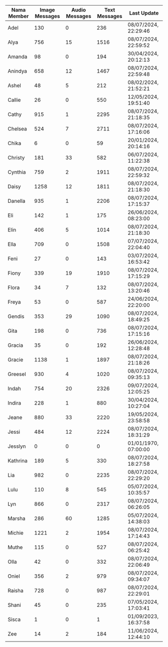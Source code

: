 | Nama Member | Image Messages | Audio Messages | Text Messages | Last Update |
| ------ | -------------- | -------------- | ------------- | ------------ |
| Adel | 130 | 0 | 236 | 08/07/2024, 22:29:46 |
| Alya | 756 | 15 | 1516 | 08/07/2024, 22:59:52 |
| Amanda | 98 | 0 | 194 | 30/04/2024, 20:12:13 |
| Anindya | 658 | 12 | 1467 | 08/07/2024, 22:59:48 |
| Ashel | 48 | 5 | 212 | 08/02/2024, 21:52:21 |
| Callie | 26 | 0 | 550 | 12/05/2024, 19:51:40 |
| Cathy | 915 | 1 | 2295 | 08/07/2024, 21:18:35 |
| Chelsea | 524 | 7 | 2711 | 08/07/2024, 17:16:06 |
| Chika | 6 | 0 | 59 | 20/01/2024, 20:14:16 |
| Christy | 181 | 33 | 582 | 06/07/2024, 11:22:38 |
| Cynthia | 759 | 2 | 1911 | 08/07/2024, 22:59:32 |
| Daisy | 1258 | 12 | 1811 | 08/07/2024, 21:18:30 |
| Danella | 935 | 1 | 2206 | 08/07/2024, 17:15:37 |
| Eli | 142 | 1 | 175 | 26/06/2024, 08:23:00 |
| Elin | 406 | 5 | 1014 | 08/07/2024, 21:18:30 |
| Ella | 709 | 0 | 1508 | 07/07/2024, 22:04:40 |
| Feni | 27 | 0 | 143 | 03/07/2024, 16:53:42 |
| Fiony | 339 | 19 | 1910 | 08/07/2024, 17:15:29 |
| Flora | 34 | 7 | 132 | 08/07/2024, 13:20:46 |
| Freya | 53 | 0 | 587 | 24/06/2024, 22:20:00 |
| Gendis | 353 | 29 | 1090 | 08/07/2024, 18:49:25 |
| Gita | 198 | 0 | 736 | 08/07/2024, 17:15:16 |
| Gracia | 35 | 0 | 192 | 26/06/2024, 12:28:48 |
| Gracie | 1138 | 1 | 1897 | 08/07/2024, 21:18:26 |
| Greesel | 930 | 4 | 1020 | 08/07/2024, 09:35:13 |
| Indah | 754 | 20 | 2326 | 09/07/2024, 12:05:25 |
| Indira | 228 | 1 | 880 | 30/04/2024, 10:27:04 |
| Jeane | 880 | 33 | 2220 | 19/05/2024, 23:58:58 |
| Jessi | 484 | 12 | 2224 | 08/07/2024, 18:31:29 |
| Jesslyn | 0 | 0 | 0 | 01/01/1970, 07:00:00 |
| Kathrina | 189 | 5 | 330 | 08/07/2024, 18:27:58 |
| Lia | 982 | 0 | 2235 | 08/07/2024, 22:29:20 |
| Lulu | 110 | 8 | 545 | 05/07/2024, 10:35:57 |
| Lyn | 866 | 0 | 2317 | 08/07/2024, 06:26:05 |
| Marsha | 286 | 60 | 1285 | 05/07/2024, 14:38:03 |
| Michie | 1221 | 2 | 1954 | 08/07/2024, 17:14:43 |
| Muthe | 115 | 0 | 527 | 08/07/2024, 06:25:42 |
| Olla | 42 | 0 | 332 | 08/07/2024, 22:06:49 |
| Oniel | 356 | 2 | 979 | 08/07/2024, 09:34:07 |
| Raisha | 728 | 0 | 987 | 08/07/2024, 22:29:01 |
| Shani | 45 | 0 | 235 | 07/05/2024, 17:03:41 |
| Sisca | 1 | 0 | 1 | 01/09/2023, 16:37:58 |
| Zee | 14 | 2 | 184 | 11/06/2024, 12:44:10 |
